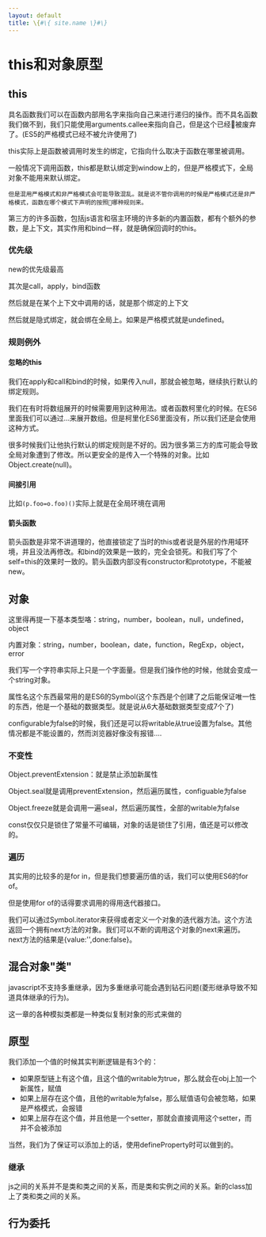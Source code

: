 ```yaml
---
layout: default
title: \{#\{ site.name \}#\}
---
```

# this和对象原型
## this
具名函数我们可以在函数内部用名字来指向自己来进行递归的操作。而不具名函数我们做不到，我们只能使用arguments.callee来指向自己，但是这个已经被废弃了。(ES5的严格模式已经不被允许使用了)

this实际上是函数被调用时发生的绑定，它指向什么取决于函数在哪里被调用。

一般情况下调用函数，this都是默认绑定到window上的，但是严格模式下，全局对象不能用来默认绑定。

    但是混用严格模式和非严格模式会可能导致混乱。就是说不管你调用的时候是严格模式还是非严格模式，函数在哪个模式下声明的按照哪种规则来。

第三方的许多函数，包括js语言和宿主环境的许多新的内置函数，都有个额外的参数，是上下文，其实作用和bind一样，就是确保回调时的this。

### 优先级
new的优先级最高

其次是call，apply，bind函数

然后就是在某个上下文中调用的话，就是那个绑定的上下文

然后就是隐式绑定，就会绑在全局上。如果是严格模式就是undefined。

### 规则例外
#### 忽略的this
我们在apply和call和bind的时候，如果传入null，那就会被忽略，继续执行默认的绑定规则。

我们在有时将数组展开的时候需要用到这种用法。或者函数柯里化的时候。在ES6里面我们可以通过...来展开数组。但是柯里化ES6里面没有，所以我们还是会使用这种方式。

很多时候我们让他执行默认的绑定规则是不好的。因为很多第三方的库可能会导致全局对象遭到了修改。所以更安全的是传入一个特殊的对象。比如Object.create(null)。

#### 间接引用
比如`(p.foo=o.foo)()`实际上就是在全局环境在调用

#### 箭头函数
箭头函数是非常不讲道理的，他直接锁定了当时的this或者说是外层的作用域环境，并且没法再修改。和bind的效果是一致的，完全会锁死。和我们写了个self=this的效果时一致的。箭头函数内部没有constructor和prototype，不能被new。

## 对象
这里得再提一下基本类型咯：string，number，boolean，null，undefined，object

内置对象：string，number，boolean，date，function，RegExp，object，error

我们写一个字符串实际上只是一个字面量。但是我们操作他的时候，他就会变成一个string对象。

属性名这个东西最常用的是ES6的Symbol(这个东西是个创建了之后能保证唯一性的东西，他是一个基础的数据类型。就是说从6大基础数据类型变成7个了)

configurable为false的时候，我们还是可以将writable从true设置为false。其他情况都是不能设置的，然而浏览器好像没有报错....

### 不变性
Object.preventExtension：就是禁止添加新属性

Object.seal就是调用preventExtension，然后遍历属性，configuable为false

Object.freeze就是会调用一遍seal，然后遍历属性，全部的writable为false

const仅仅只是锁住了常量不可编辑，对象的话是锁住了引用，值还是可以修改的。

### 遍历
其实用的比较多的是for in，但是我们想要遍历值的话，我们可以使用ES6的for of。

但是使用for of的话得要求调用的得用迭代器接口。

我们可以通过Symbol.iterator来获得或者定义一个对象的迭代器方法。这个方法返回一个拥有next方法的对象。我们可以不断的调用这个对象的next来遍历。next方法的结果是{value:'',done:false}。

## 混合对象"类"
javascript不支持多重继承，因为多重继承可能会遇到钻石问题(菱形继承导致不知道具体继承的行为)。

这一章的各种模拟类都是一种类似复制对象的形式来做的

## 原型
我们添加一个值的时候其实判断逻辑是有3个的：

 - 如果原型链上有这个值，且这个值的writable为true，那么就会在obj上加一个新属性，赋值
 - 如果上层存在这个值，且他的writable为false，那么赋值语句会被忽略，如果是严格模式，会报错
 - 如果上层存在这个值，并且他是一个setter，那就会直接调用这个setter，而并不会被添加

当然，我们为了保证可以添加上的话，使用defineProperty时可以做到的。

### 继承
js之间的关系并不是类和类之间的关系，而是类和实例之间的关系。新的class加上了类和类之间的关系。

## 行为委托
